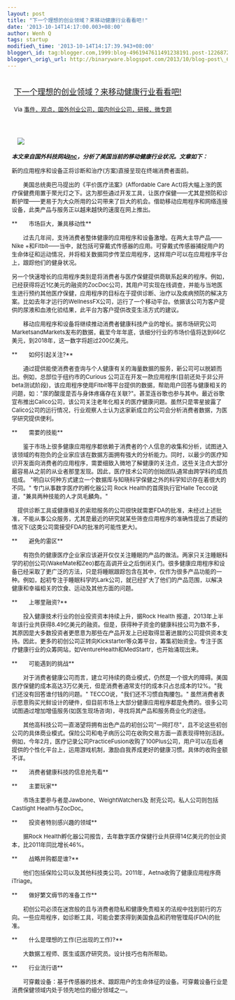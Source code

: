 ```yaml
--- 
layout: post 
title: "下一个理想的创业领域？来移动健康行业看看吧!"
date: '2013-10-14T14:17:00.003+08:00' 
author: Wenh Q
tags: startup
modified\_time: '2013-10-14T14:17:39.943+08:00' 
blogger\_id: tag:blogger.com,1999:blog-4961947611491238191.post-12268728359944966
blogger\_orig\_url: http://binaryware.blogspot.com/2013/10/blog-post\_6643.html
---
```

<div style="margin: 10px; padding: 5px;">

<div style="font-size: 18px;">

[下一个理想的创业领域？来移动健康行业看看吧!](http://www.kuailiyu.com/article/5435.html)

</div>

<div style="font-size: 13px;">

Via
[事件，观点，国外创业公司，国内创业公司，研报，微专题](http://www.kuailiyu.com/)

</div>

</div>

<div style="font-size: 13px; padding: 15px 0 10px 10px;">

　![](http://www.kuailiyu.com/uploadfile/2013/1013/20131013032917355.jpg)

***本文来自国外科技网站[Inc](http://www.inc.com/best-industries-2013/april-joyner/consumer-health-technology-overview.html)，分析了美国当前的移动健康行业状况。文章如下：***

新的应用程序和设备正将诊断和治疗(方案)直接呈现在终端消费者面前。

　　美国总统奥巴马提出的《平价医疗法案》(Affordable Care
Act)将大幅上涨的医疗保健费用置于聚光灯之下。这为那些通过开发工具，让医疗保健——尤其是预防和诊断护理——更易于为大众所用的公司带来了巨大的机会。借助移动应用程序和网络连接设备，此类产品与服务正以越来越快的速度在网上推出。

**　　市场巨大，兼具移动性**

　　过去几年间，支持消费者整体健康的应用程序和设备激增。在两大主导产品——Nike
+和Fitbit——当中，就包括可穿戴式传感器的应用。可穿戴式传感器捕捉用户的生命体征和运动情况，并将相关数据同步传至应用程序，这样用户可以在应用程序平台上，跟踪他们的健身状况。

另一个快速增长的应用程序类别是将消费者与医疗保健提供商联系起来的程序。例如，已经获得将近1亿美元的融资的ZocDoc公司，其用户可实现在线调查，并能与当地医生进行预约其他医疗保健，应用程序的目标在于提供诊断、治疗以及疾病预防的解决方案。比如去年才运行的WellnessFX公司，运行了一个移动平台。依据该公司为客户提供的尿液和血液化验结果，此平台为客户提供改变生活方式的建议。

　　移动应用程序和设备将继续推动消费者健康科技产业的增长。据市场研究公司MarketsandMarkets发布的数据，截至今年年底，该细分行业的市场价值将达到66亿美元，到2018年，这一数字将超过200亿美元。

**　　如何引起关注?**

　　通过提供能使消费者查询与个人健康有关的海量数据的服务，新公司可以脱颖而出。例如，总部位于纽约市的Curious
公司正在开发一款应用程序(目前还处于非公开beta测试阶段)，该应用程序使用Fitbit等平台提供的数据，帮助用户回答与健康相关的问题，如："尿的酸度是否与身体疼痛存在关联?"。甚至连谷歌也参与其中。最近谷歌宣布推出Calico公司，该公司关注老年化相关的医疗健康问题。虽然只是零星披露了Calico公司的运行情况，行业观察人士认为这家新成立的公司会分析消费者数据，为医学研究提供便利。

**　　需要的技能**

　　鉴于市场上很多健康应用程序都依赖于消费者的个人信息的收集和分析，试图进入该领域的有抱负的企业家应该在数据方面拥有强大的分析能力。同时，以最少的医疗知识开发面向消费者的应用程序，需要细致入微地了解健康的关注点，这些关注点大部分最容易从之前的从业者那里发现。因此，医疗技术公司的创始团队通常由跨学科的成员组成。
"明白以何种方式建立一个数据库与知晓科学保健之外的科学知识存在着很大的不同。"
专门从事数字医疗的孵化器公司 Rock Health的首席执行官Halle
Tecco说道，"兼具两种技能的人才凤毛麟角。"

　提供诊断工具或健康相关的索赔服务的公司很快就需要FDA的批准，未经过上述批准，不能从事公众服务，尤其是最近的研究就某些筛查应用程序的准确性提出了质疑的情况下(这类公司需接受FDA的批准的可能性更大)。

**　　避免的雷区**

　　有抱负的健康医疗企业家应该避开仅仅关注睡眠的产品的做法。两家只关注睡眠科学的初创公司(WakeMate和Zeo)都在高调开业之后倒闭关门。很多健康应用程序和设备已经采取了更广泛的方法，只是将睡眠跟踪包含在其中，仅作为很多产品功能的一种。例如，起初专注于睡眠科学的Lark公司，就已经扩大了他们的产品范围，以解决健康和幸福相关的饮食、运动及其他方面的问题。

**　　上哪里融资?**

　　投入健康技术行业的创业投资资本持续上升，据Rock Health
报道，2013年上半年该行业共获得8.49亿美元的融资。但是，获得种子资金的健康科技公司为数不多，其原因是大多数投资者更愿意为那些在产品开发上已经取得显著进展的公司提供资本支持。因此，更多的初创公司正转向Kickstarter等众筹平台，筹集初始资金。专注于医疗健康行业的众筹网站，如VentureHealth和MedStartr，也开始涌现出来。

**　　可能遇到的挑战**

　　对于消费者健康公司而言，建立可持续的商业模式，仍然是一个很大的障碍。美国医疗保健的成本高达3万亿美元，但是消费者通常支付的成本只占总成本的12%。"我们还没有回答谁付钱的问题。"
TECCO说，"我们还不习惯自掏腰包。"
虽然消费者表示愿意购买光鲜设计的硬件，但目前市场上大部分健康应用程序都是免费的。很多公司试图通过增加增值服务(如医生现场咨询)，寻找将其产品和服务商业化的途径。

　　其他高科技公司一直渴望将拥有出色产品的初创公司"一网打尽"，且不论这些初创公司的具体商业模式。保险公司和电子病历公司在收购交易方面一直表现得特别活跃。例如，今年2月，医疗记录公司PracticeFusion收购了100Plus公司，用户可以在后者提供的个性化平台上，运用游戏机制，激励自我养成更好的健康习惯。具体的收购金额不详。

**　　消费者健康科技的信息抢先看**

**　　主要玩家**

　　市场主要参与者是Jawbone、WeightWatchers及
耐克公司。私人公司则包括Castlight Health与ZocDoc。

**　　投资者特别感兴趣的领域**

　　据Rock
Health孵化器公司报告，去年数字医疗保健行业共获得14亿美元的创业资本，比2011年同比增长46%。

**　　战略并购都是谁?**

　　他们包括保险公司以及其他科技类公司。2011年，Aetna收购了健康应用程序商iTriage。

**　　做好繁文缛节的准备工作**

　　初创公司必须在迷宫般的且与消费者隐私和健康免责相关的法规中找到前行的方向。一些应用程序，如诊断工具，可能会要求得到美国食品和药物管理局(FDA)的批准。

**　　什么是理想的工作(已出现的工作)?**

　　大数据工程师、医生或医疗研究员。设计技巧也有所帮助。

**　　行业流行语**

　　可穿戴设备：基于传感器的技术、跟踪用户的生命体征的设备。可穿戴设备行业是消费保健领域内处于领先地位的细分领域之一。

</div>
